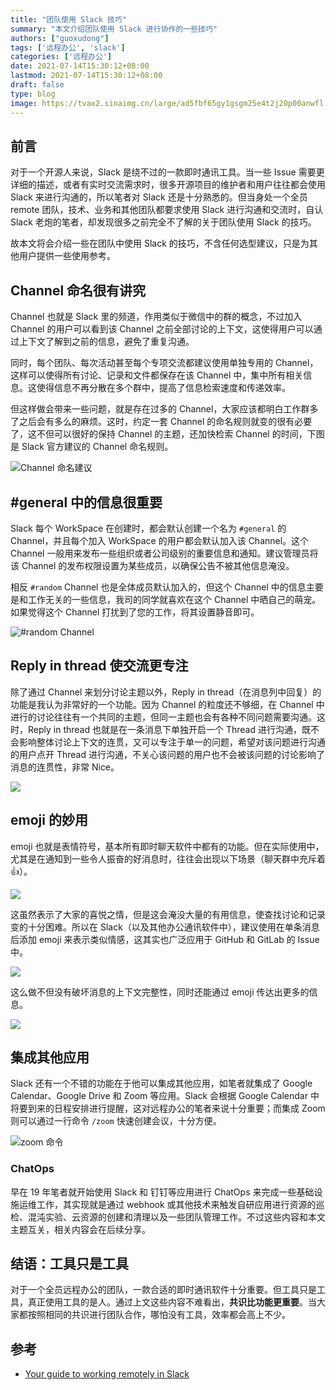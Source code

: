```yaml
---
title: "团队使用 Slack 技巧"
summary: "本文介绍团队使用 Slack 进行协作的一些技巧"
authors: ["guoxudong"]
tags: ['远程办公', 'slack']
categories: ['远程办公']
date: 2021-07-14T15:30:12+08:00
lastmod: 2021-07-14T15:30:12+08:00
draft: false
type: blog
image: https://tvax2.sinaimg.cn/large/ad5fbf65gy1gsgm25e4t2j20p00anwfl.jpg
---
```

## 前言

对于一个开源人来说，Slack 是绕不过的一款即时通讯工具。当一些 Issue 需要更详细的描述，或者有实时交流需求时，很多开源项目的维护者和用户往往都会使用 Slack 来进行沟通的，所以笔者对 Slack 还是十分熟悉的。但当身处一个全员 remote 团队，技术、业务和其他团队都要求使用 Slack 进行沟通和交流时，自认 Slack 老炮的笔者，却发现很多之前完全不了解的关于团队使用 Slack 的技巧。

故本文将会介绍一些在团队中使用 Slack 的技巧，不含任何选型建议，只是为其他用户提供一些使用参考。

## Channel 命名很有讲究

Channel 也就是 Slack 里的频道，作用类似于微信中的群的概念，不过加入 Channel 的用户可以看到该 Channel 之前全部讨论的上下文，这使得用户可以通过上下文了解到之前的信息，避免了重复沟通。

同时，每个团队、每次活动甚至每个专项交流都建议使用单独专用的 Channel，这样可以使得所有讨论、记录和文件都保存在该 Channel 中，集中所有相关信息。这使得信息不再分散在多个群中，提高了信息检索速度和传递效率。

但这样做会带来一些问题，就是存在过多的 Channel，大家应该都明白工作群多了之后会有多么的麻烦。这时，约定一套 Channel  的命名规则就变的很有必要了，这不但可以很好的保持  Channel 的主题，还加快检索 Channel 的时间，下图是 Slack 官方建议的  Channel 命名规则。

![Channel 命名建议](https://tva1.sinaimg.cn/large/ad5fbf65gy1gsgjsqr6ymj21880t07fs.jpg)

## #general 中的信息很重要

Slack 每个 WorkSpace 在创建时，都会默认创建一个名为 `#general` 的 Channel，并且每个加入 WorkSpace 的用户都会默认加入该 Channel。这个 Channel 一般用来发布一些组织或者公司级别的重要信息和通知。建议管理员将该 Channel 的发布权限设置为某些成员，以确保公告不被其他信息淹没。

相反 `#random` Channel 也是全体成员默认加入的，但这个 Channel 中的信息主要是和工作无关的一些信息，我司的同学就喜欢在这个 Channel 中晒自己的萌宠。如果觉得这个 Channel 打扰到了您的工作，将其设置静音即可。

![#random Channel](https://tva1.sinaimg.cn/large/ad5fbf65gy1gsgkx5uz8qj20p20qye2f.jpg)

## Reply in thread 使交流更专注

除了通过 Channel 来划分讨论主题以外，Reply in thread（在消息列中回复）的功能是我认为非常好的一个功能。因为 Channel 的粒度还不够细，在 Channel 中进行的讨论往往有一个共同的主题，但同一主题也会有各种不同问题需要沟通。这时，Reply in thread 也就是在一条消息下单独开启一个 Thread 进行沟通，既不会影响整体讨论上下文的连贯，又可以专注于单一的问题，希望对该问题进行沟通的用户点开 Thread 进行沟通，不关心该问题的用户也不会被该问题的讨论影响了消息的连贯性，非常 Nice。

![](https://tva3.sinaimg.cn/large/ad5fbf65gy1gsgoatvc9bj214o0wijzf.jpg)

## emoji 的妙用

emoji 也就是表情符号，基本所有即时聊天软件中都有的功能。但在实际使用中，尤其是在通知到一些令人振奋的好消息时，往往会出现以下场景（聊天群中充斥着 👍）。

![](https://tva1.sinaimg.cn/large/ad5fbf65gy1gsgl4n120ej20kk0hmdgb.jpg)

这虽然表示了大家的喜悦之情，但是这会淹没大量的有用信息，使查找讨论和记录变的十分困难。所以在 Slack（以及其他办公通讯软件中），建议使用在单条消息后添加 emoji 来表示类似情感，这其实也广泛应用于 GitHub 和 GitLab 的 Issue 中。

![](https://tvax4.sinaimg.cn/large/ad5fbf65gy1gsgl7wd9iaj21880hu45f.jpg)

这么做不但没有破坏消息的上下文完整性，同时还能通过 emoji 传达出更多的信息。

![](https://tva1.sinaimg.cn/large/ad5fbf65gy1gsglbo7cewj21880f0jwi.jpg)

## 集成其他应用

Slack 还有一个不错的功能在于他可以集成其他应用，如笔者就集成了 Google Calendar、Google Drive 和 Zoom 等应用。Slack 会根据 Google Calendar 中将要到来的日程安排进行提醒，这对远程办公的笔者来说十分重要；而集成 Zoom 则可以通过一行命令 `/zoom` 快速创建会议，十分方便。

![zoom 命令](https://tva4.sinaimg.cn/large/ad5fbf65gy1gsglk59e1cj21580luace.jpg)

### ChatOps

早在 19 年笔者就开始使用 Slack 和 钉钉等应用进行 ChatOps 来完成一些基础设施运维工作，其实现就是通过 webhook 或其他技术来触发自研应用进行资源的巡检、混沌实验、云资源的创建和清理以及一些团队管理工作。不过这些内容和本文主题互关，相关内容会在后续分享。

## 结语：工具只是工具

对于一个全员远程办公的团队，一款合适的即时通讯软件十分重要。但工具只是工具，真正使用工具的是人。通过上文这些内容不难看出，**共识比功能更重要**。当大家都按照相同的共识进行团队合作，哪怕没有工具，效率都会高上不少。

## 参考

- [Your guide to working remotely in Slack](https://slack.com/intl/en-tw/resources/using-slack/slack-remote-work-tips)
